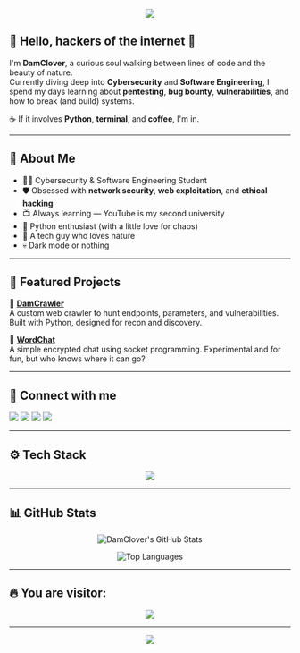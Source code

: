 <!-- Banner animado -->
<p align="center">
  <img src="https://capsule-render.vercel.app/api?type=waving&color=0d0221,240046,3c096c,5a189a,7209b7&height=180&section=header&text=DamClover&fontColor=ffffff&fontSize=40&animation=fadeIn" />
</p>

## 🌌 Hello, hackers of the internet 👾

I'm **DamClover**, a curious soul walking between lines of code and the beauty of nature.  
Currently diving deep into **Cybersecurity** and **Software Engineering**, I spend my days learning about **pentesting**, **bug bounty**, **vulnerabilities**, and how to break (and build) systems.

☕ If it involves **Python**, **terminal**, and **coffee**, I'm in.  

---

## 🧠 About Me

- 🧑‍🎓 Cybersecurity & Software Engineering Student  
- 🛡️ Obsessed with **network security**, **web exploitation**, and **ethical hacking**
- 📺 Always learning — YouTube is my second university
- 🐍 Python enthusiast (with a little love for chaos)
- 🌿 A tech guy who loves nature  
- 💀 Dark mode or nothing

---

## 📌 Featured Projects

🚀 **[DamCrawler](https://github.com/damclover/damcrawler)**  
A custom web crawler to hunt endpoints, parameters, and vulnerabilities. Built with Python, designed for recon and discovery.

💬 **[WordChat](https://github.com/damclover/WordChat)**  
A simple encrypted chat using socket programming. Experimental and for fun, but who knows where it can go?

---

## 📡 Connect with me

<p>
  <a href="mailto:damclover@proton.me"><img src="https://img.shields.io/badge/Email-damclover@proton.me-8c52ff?style=for-the-badge&logo=protonmail&logoColor=white" /></a>
  <a href="https://www.instagram.com/dc.damclover" target="_blank"><img src="https://img.shields.io/badge/Instagram-DC.DamClover-6a0dad?style=for-the-badge&logo=instagram&logoColor=white" /></a>
  <a href="https://x.com/dc0xdamclover" target="_blank"><img src="https://img.shields.io/badge/X-dc0xdamclover-0d1117?style=for-the-badge&logo=twitter&logoColor=white" /></a>
  <a href="https://www.twitch.tv/gtgotinha" target="_blank"><img src="https://img.shields.io/badge/Twitch-gtgotinha-9146FF?style=for-the-badge&logo=twitch&logoColor=white" /></a>
</p>

---

## ⚙️ Tech Stack

<p align="center">
  <img src="https://skillicons.dev/icons?i=python,bash,linux,html,css,js" />
</p>

---

## 📊 GitHub Stats

<div align="center">

![DamClover's GitHub Stats](https://bad-apple-github-readme.vercel.app/api?username=damclover&show_icons=true&count_private=true&title_color=8c52ff&icon_color=00b3ff&bg_color=000000&text_color=ffffff&hide_border=true)

![Top Languages](https://github-readme-mwendwa.vercel.app/api/top-langs/?username=damclover&layout=compact&count_private=true&theme=radical&title_color=8c52ff)

</div>

---

## 🔥 You are visitor:

<p align="center">
  <img src="https://profile-counter.glitch.me/damclover/count.svg" />
</p>

---

<p align="center">
  <img src="https://capsule-render.vercel.app/api?type=waving&color=0d0221,240046,3c096c,5a189a,7209b7&height=100&section=footer" />
</p>
